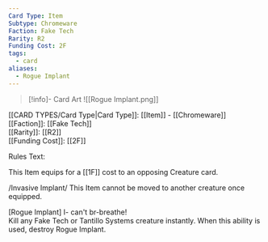 ```yaml
---
Card Type: Item
Subtype: Chromeware
Faction: Fake Tech
Rarity: R2
Funding Cost: 2F
tags:
  - card
aliases:
  - Rogue Implant
---
```

> [!info]- Card Art
> ![[Rogue Implant.png]]

[[CARD TYPES/Card Type|Card Type]]: [[Item]] - [[Chromeware]]  
[[Faction]]: [[Fake Tech]]  
[[Rarity]]: [[R2]]  
[[Funding Cost]]: [[2F]]  

Rules Text:  

This Item equips for a [[1F]] cost to an opposing Creature card.  

/Invasive Implant/ This Item cannot be moved to another creature once equipped.  

[Rogue Implant] I- can't br-breathe!   
Kill any Fake Tech or Tantillo Systems creature instantly. When this ability is used, destroy Rogue Implant.  